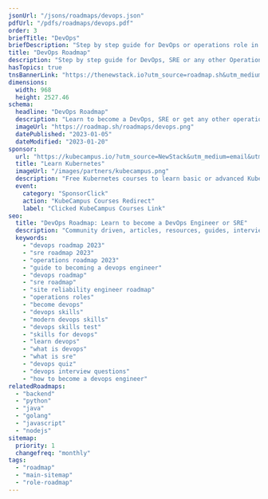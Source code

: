 ```yaml
---
jsonUrl: "/jsons/roadmaps/devops.json"
pdfUrl: "/pdfs/roadmaps/devops.pdf"
order: 3
briefTitle: "DevOps"
briefDescription: "Step by step guide for DevOps or operations role in 2023"
title: "DevOps Roadmap"
description: "Step by step guide for DevOps, SRE or any other Operations Role in 2023"
hasTopics: true
tnsBannerLink: "https://thenewstack.io?utm_source=roadmap.sh&utm_medium=Referral&utm_campaign=Alert"
dimensions:
  width: 968
  height: 2527.46
schema:
  headline: "DevOps Roadmap"
  description: "Learn to become a DevOps, SRE or get any other operations role with this interactive step by step guide in 2023. We also have resources and short descriptions attached to the roadmap items so you can get everything you want to learn in one place."
  imageUrl: "https://roadmap.sh/roadmaps/devops.png"
  datePublished: "2023-01-05"
  dateModified: "2023-01-20"
sponsor:
  url: "https://kubecampus.io/?utm_source=NewStack&utm_medium=email&utm_campaign=devops"
  title: "Learn Kubernetes"
  imageUrl: "/images/partners/kubecampus.png"
  description: "Free Kubernetes courses to learn basic or advanced Kubernetes skills at your own pace."
  event:
    category: "SponsorClick"
    action: "KubeCampus Courses Redirect"
    label: "Clicked KubeCampus Courses Link"
seo:
  title: "DevOps Roadmap: Learn to become a DevOps Engineer or SRE"
  description: "Community driven, articles, resources, guides, interview questions, quizzes for DevOps. Learn to become a modern DevOps engineer by following the steps, skills, resources and guides listed in this roadmap."
  keywords:
    - "devops roadmap 2023"
    - "sre roadmap 2023"
    - "operations roadmap 2023"
    - "guide to becoming a devops engineer"
    - "devops roadmap"
    - "sre roadmap"
    - "site reliability engineer roadmap"
    - "operations roles"
    - "become devops"
    - "devops skills"
    - "modern devops skills"
    - "devops skills test"
    - "skills for devops"
    - "learn devops"
    - "what is devops"
    - "what is sre"
    - "devops quiz"
    - "devops interview questions"
    - "how to become a devops engineer"
relatedRoadmaps:
  - "backend"
  - "python"
  - "java"
  - "golang"
  - "javascript"
  - "nodejs"
sitemap:
  priority: 1
  changefreq: "monthly"
tags:
  - "roadmap"
  - "main-sitemap"
  - "role-roadmap"
---
```



